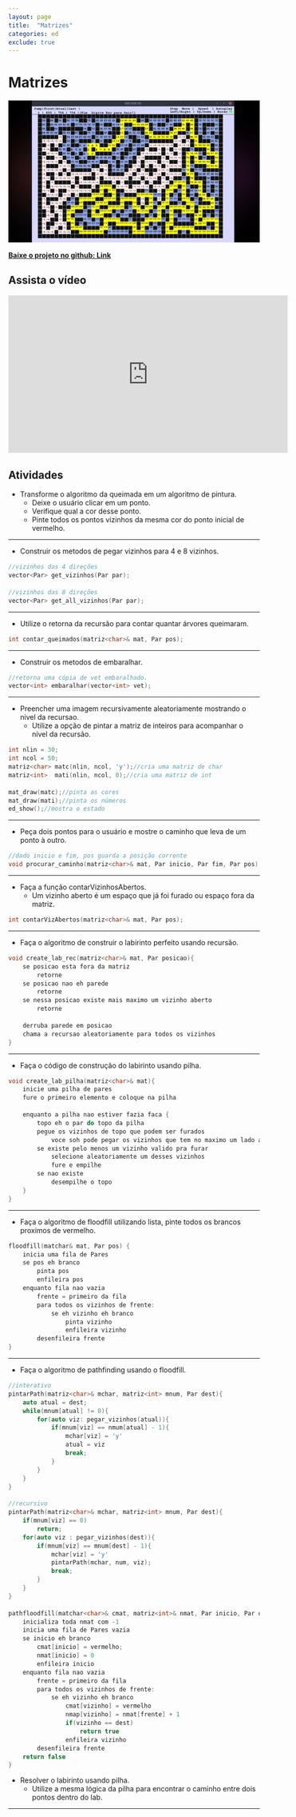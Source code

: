 ```yaml
---
layout: page
title:  "Matrizes"
categories: ed
exclude: true
---
```

# Matrizes

![](/pages/matrizes/figura.png)

[**Baixe o projeto no github: Link**](https://github.com/qxcodeed/matrizes)

## Assista o vídeo

<iframe width="560" height="315" src="https://www.youtube.com/embed/Slds2NRYLGo" frameborder="0" allowfullscreen></iframe>

## Atividades

- Transforme o algoritmo da queimada em um algoritmo de pintura.
    - Deixe o usuário clicar em um ponto.
    - Verifique qual a cor desse ponto.
    - Pinte todos os pontos vizinhos da mesma cor do ponto inicial de vermelho.

---
- Construir os metodos de pegar vizinhos para 4 e 8 vizinhos.

```c++
//vizinhos das 4 direções
vector<Par> get_vizinhos(Par par);

//vizinhos das 8 direções
vector<Par> get_all_vizinhos(Par par);
```
---
- Utilize o retorna da recursão para contar quantar árvores queimaram.

```c++
int contar_queimados(matriz<char>& mat, Par pos);
```

---
- Construir os metodos de embaralhar.

```c++
//retorna uma cópia de vet embaralhado.
vector<int> embaralhar(vector<int> vet);
```

---

- Preencher uma imagem recursivamente aleatoriamente mostrando o nivel da recursao.
    - Utilize a opção de pintar a matriz de inteiros para acompanhar o nível da recursão.

```c++
int nlin = 30;
int ncol = 50;
matriz<char> matc(nlin, ncol, 'y');//cria uma matriz de char
matriz<int>  mati(nlin, ncol, 0);//cria uma matriz de int

mat_draw(matc);//pinta as cores
mat_draw(mati);//pinta os números
ed_show();//mostra o estado
```
---
- Peça dois pontos para o usuário e mostre o caminho que leva de um ponto à outro.

```c++
//dado inicio e fim, pos guarda a posição corrente
void procurar_caminho(matriz<char>& mat, Par inicio, Par fim, Par pos);
```

---
- Faça a função contarVizinhosAbertos.
    - Um vizinho aberto é um espaço que já foi furado ou espaço fora da matriz.

```c++
int contarVizAbertos(matriz<char>& mat, Par pos);
```
---
- Faça o algoritmo de construir o labirinto perfeito usando recursão.

```c++
void create_lab_rec(matriz<char>& mat, Par posicao){
    se posicao esta fora da matriz
        retorne
    se posicao nao eh parede
        retorne
    se nessa posicao existe mais maximo um vizinho aberto
        retorne
    
    derruba parede em posicao
    chama a recursao aleatoriamente para todos os vizinhos
}
```
---
- Faça o código de construção do labirinto usando pilha.

```c++
void create_lab_pilha(matriz<char>& mat){
    inicie uma pilha de pares
    fure o primeiro elemento e coloque na pilha

    enquanto a pilha nao estiver fazia faca {
        topo eh o par do topo da pilha
        pegue os vizinhos de topo que podem ser furados
            voce soh pode pegar os vizinhos que tem no maximo um lado aberto
        se existe pelo menos um vizinho valido pra furar
            selecione aleatoriamente um desses vizinhos
            fure e empilhe
        se nao existe
            desempilhe o topo
    }
}
```
---
- Faça o algoritmo de floodfill utilizando lista, pinte
todos os brancos proximos de vermelho.

```c++
floodfill(matchar& mat, Par pos) {
    inicia uma fila de Pares
    se pos eh branco
        pinta pos
        enfileira pos
    enquanto fila nao vazia
        frente = primeiro da fila
        para todos os vizinhos de frente:
            se eh vizinho eh branco
                pinta vizinho
                enfileira vizinho
        desenfileira frente
}
```

---
- Faça o algoritmo de pathfinding usando o floodfill.

```c++
//interativo
pintarPath(matriz<char>& mchar, matriz<int> mnum, Par dest){
    auto atual = dest;
    while(mnum[atual] != 0){
        for(auto viz: pegar_vizinhos(atual)){
            if(mnum[viz] == nmum[atual] - 1){
                mchar[viz] = 'y'
                atual = viz
                break;
            }
        }
    }
}

//recursivo
pintarPath(matriz<char>& mchar, matriz<int> mnum, Par dest){
    if(mnum[viz] == 0)
        return;
    for(auto viz : pegar_vizinhos(dest)){
        if(mnum[viz] == mnum[dest] - 1){
            mchar[viz] = 'y'
            pintarPath(mchar, num, viz);
            break;
        }
    }
}

pathfloodfill(matchar<char>& cmat, matriz<int>& nmat, Par inicio, Par dest) {
    inicializa toda nmat com -1
    inicia uma fila de Pares vazia
    se inicio eh branco
        cmat[inicio] = vermelho;
        nmat[inicio] = 0
        enfileira inicio
    enquanto fila nao vazia
        frente = primeiro da fila
        para todos os vizinhos de frente:
            se eh vizinho eh branco
                cmat[vizinho] = vermelho
                nmap[vizinho] = nmat[frente] + 1
                if(vizinho == dest)
                    return true
                enfileira vizinho
        desenfileira frente
    return false
}
```

- Resolver o labirinto usando pilha.
    - Utilize a mesma lógica da pilha para encontrar o caminho entre dois pontos dentro do lab.

---

